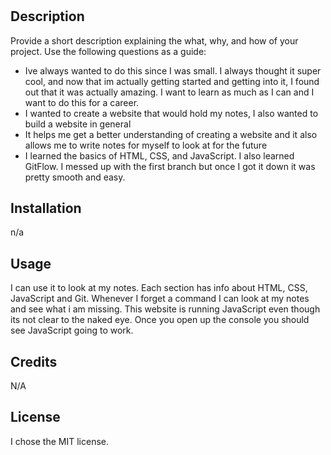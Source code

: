 # <Prework Study Guide Webpage>

## Description

Provide a short description explaining the what, why, and how of your project. Use the following questions as a guide:

- Ive always wanted to do this since I was small. I always thought it super cool, and now that im actually getting started and getting into it, I found out that it was actually amazing. I want to learn as much as I can and I want to do this for a career.
- I wanted to create a website that would hold my notes, I also wanted to build a website in general
- It helps me get a better understanding of creating a website and it also allows me to write notes for myself to look at for the future
- I learned the basics of HTML, CSS, and JavaScript. I also learned GitFlow. I messed up with the first branch but once I got it down it was pretty smooth and easy. 


## Installation

n/a

## Usage

I can use it to look at my notes. Each section has info about HTML, CSS, JavaScript and Git. Whenever I forget a command I can look at my notes and see what i am missing. This website is running JavaScript even though its not clear to the naked eye. Once you open up the console you should see JavaScript going to work. 

## Credits

N/A

## License

I chose the MIT license.